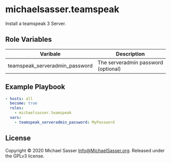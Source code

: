 # michaelsasser.teamspeak

Install a teamspeak 3 Server.

## Role Variables

| Varibale                       | Description                                                 |
|--------------------------------|-------------------------------------------------------------|
| teamspeak_serveradmin_password | The serveradmin password (optional)                         |


## Example Playbook

```yaml
- hosts: all
  become: true
  roles:
    - michaelsasser.teamspeak
  vars:
    - teamspeak_serveradmin_password: MyPassword
```

## License

Copyright &copy; 2020 Michael Sasser <Info@MichaelSasser.org>. Released under
the GPLv3 license.
